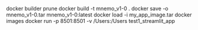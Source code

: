 docker builder prune
docker build -t mnemo_v1-0 .
docker save -o mnemo_v1-0.tar mnemo_v1-0:latest
docker load -i my_app_image.tar
docker images
docker run -p 8501:8501 -v /Users:/Users test1_streamlit_app